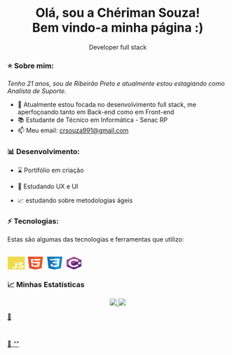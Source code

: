 <h1 align='center'>
  Olá, sou a Chériman Souza!
  <br/>
  Bem vindo-a minha página :)
</h1>

<p align='center'>
  Developer full stack
</p>

### ⭐️ Sobre mim:

<p>
  <em>
    Tenho 21 anos, sou de Ribeirão Preto e atualmente estou estagiando como Analista de Suporte.
    
  </em>
</p>

- 🌱 Atualmente estou focada no desenvolvimento full stack, me aperfoçoando tanto em Back-end como em Front-end 
- 📚 Estudante de Técnico em Informática - Senac RP 
- 📫 Meu email: crsouza991@gmail.com

### 📊 Desenvolvimento:

- ⌛️ Portifólio em criação 

- 🎨 Estudando UX e UI 

- 📈 estudando sobre metodologias ágeis 

### ⚡ Tecnologias:

Estas são algumas das tecnologias e ferramentas que utilizo:

<div style="display: inline_block"><br>
  <img align="center" alt="Cheriman-Js" height="30" width="40" src="https://raw.githubusercontent.com/devicons/devicon/master/icons/javascript/javascript-plain.svg">
  <img align="center" alt="Cheriman-HTML" height="30" width="40" src="https://raw.githubusercontent.com/devicons/devicon/master/icons/html5/html5-original.svg">
  <img align="center" alt="Cheriman-CSS" height="30" width="40" src="https://raw.githubusercontent.com/devicons/devicon/master/icons/css3/css3-original.svg">
  <img align="center" alt="Cheriman-Csharp" height="30" width="40" src="https://raw.githubusercontent.com/devicons/devicon/master/icons/csharp/csharp-original.svg">
  
</div>

### 📈 Minhas Estatísticas


<div align="center">
  <a href="https://github.com/crsouza993">
  <img height="180em" src="https://github-readme-stats.vercel.app/api?username=crsouza993&show_icons=true&theme=dracula&include_all_commits=true&count_private=true"/>
   <img height="180em" src="https://github-readme-stats.vercel.app/api/top-langs/?username=crsouza993&layout=compact&langs_count=7&theme=dracula"/>
</div>

💬 
<div>
 
</div>
<br>
<p>🧠 <span style="font-style:italic">""</span></p>

  
